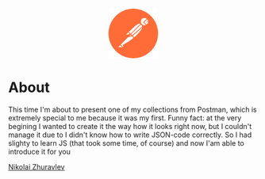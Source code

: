 <p align="center"> <a href="https://github.com/nikolaiqa"><img alt="Postman" title="Postman" width="100" height="100" src="./Sourses/Postman.svg"/></a> 
</p>

# About 
This time I'm about to present one of my collections from Postman, which is extremely special to me because it was my first. Funny fact: at the very begining I wanted to create it the way how it looks right now, but I couldn't manage it due to I didn't know how to write JSON-code correctly. So I had slighty to learn JS (that took some time, of course) and now I'am able to introduce it for you

<script src="https://platform.linkedin.com/badges/js/profile.js" async defer type="text/javascript"></script>

<div class="badge-base LI-profile-badge" data-locale="en_US" data-size="large" data-theme="dark" data-type="VERTICAL" data-vanity="nikolqa" data-version="v1"><a class="badge-base__link LI-simple-link" href="https://kz.linkedin.com/in/nikolqa?trk=profile-badge">Nikolai Zhuravlev</a></div>
              
